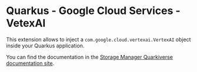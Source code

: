 # Quarkus - Google Cloud Services - VetexAI

This extension allows to inject a `com.google.cloud.vertexai.VertexAI` object inside your Quarkus application.

You can find the documentation in the [Storage Manager Quarkiverse documentation site](https://quarkiverse.github.io/quarkiverse-docs/quarkus-google-cloud-services/main/vertexai.html).
